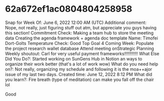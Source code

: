 # 62a672ef1ac0804804258958

Snap for Week Of: June 6, 2022 12:00 AM (UTC)
Additional comment: Nope, not really, just figuring stuff out atm, but appreciate you guys having this section!
Commitment Check: Making a team hub to store the meeting data
Creating the agenda framework + agenda doc template
Name: Timofei Dort-Golts
Temperature Check: Good
Top Goal 4 Coming Week: Populate the project research wallet database
Attend meeting onStrategic Planning
Weekly shoutout: Carl for very useful payment frameworks!!!!!!!!!!! 
What Else Did You Do?: Started working on SunGens Hub in Notion an ways to organize their work better (that's a lot of work wow)
What do you need help on?: Not really, organizing my schedule and following it is the moa++ajor issue of my last two days.
Created time: June 12, 2022 8:12 PM
What did you learn?: Fire breath (type of meditation) can make you fall off the chair lol

Good
